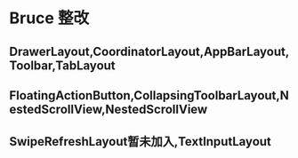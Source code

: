 # Bruce 整改
## DrawerLayout,CoordinatorLayout,AppBarLayout,Toolbar,TabLayout
## FloatingActionButton,CollapsingToolbarLayout,NestedScrollView,NestedScrollView
## SwipeRefreshLayout暂未加入,TextInputLayout

